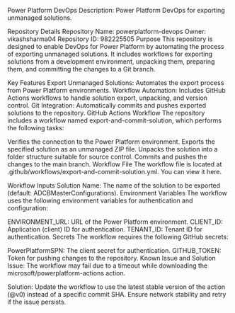 Power Platform DevOps
Description: Power Platform DevOps for exporting unmanaged solutions.

Repository Details
Repository Name: powerplatform-devops
Owner: vikashsharma04
Repository ID: 982225505
Purpose
This repository is designed to enable DevOps for Power Platform by automating the process of exporting unmanaged solutions. It includes workflows for exporting solutions from a development environment, unpacking them, preparing them, and committing the changes to a Git branch.

Key Features
Export Unmanaged Solutions: Automates the export process from Power Platform environments.
Workflow Automation: Includes GitHub Actions workflows to handle solution export, unpacking, and version control.
Git Integration: Automatically commits and pushes exported solutions to the repository.
GitHub Actions Workflow
The repository includes a workflow named export-and-commit-solution, which performs the following tasks:

Verifies the connection to the Power Platform environment.
Exports the specified solution as an unmanaged ZIP file.
Unpacks the solution into a folder structure suitable for source control.
Commits and pushes the changes to the main branch.
Workflow File
The workflow file is located at .github/workflows/export-and-commit-solution.yml. You can view it here.

Workflow Inputs
Solution Name: The name of the solution to be exported (default: ADCBMasterConfigurations).
Environment Variables
The workflow uses the following environment variables for authentication and configuration:

ENVIRONMENT_URL: URL of the Power Platform environment.
CLIENT_ID: Application (client) ID for authentication.
TENANT_ID: Tenant ID for authentication.
Secrets
The workflow requires the following GitHub secrets:

PowerPlatformSPN: The client secret for authentication.
GITHUB_TOKEN: Token for pushing changes to the repository.
Known Issue and Solution
Issue:
The workflow may fail due to a timeout while downloading the microsoft/powerplatform-actions action.

Solution:
Update the workflow to use the latest stable version of the action (@v0) instead of a specific commit SHA.
Ensure network stability and retry if the issue persists.
